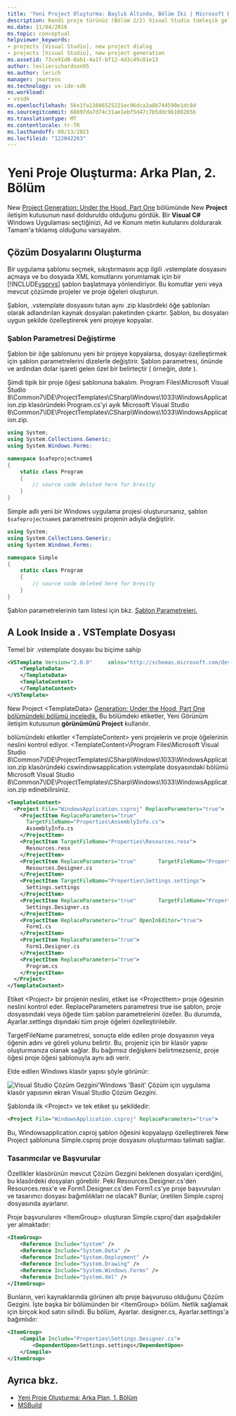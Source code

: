 ```yaml
---
title: 'Yeni Project Oluşturma: Başlık Altında, Bölüm İki | Microsoft Docs'
description: Kendi proje türünüz (Bölüm 2/2) Visual Studio tümleşik geliştirme ortamında (IDE) neler olduğunu ayrıntılı bir şekilde göz atabilirsiniz.
ms.date: 11/04/2016
ms.topic: conceptual
helpviewer_keywords:
- projects [Visual Studio], new project dialog
- projects [Visual Studio], new project generation
ms.assetid: 73ce91d8-0ab1-4a1f-bf12-4d3c49c01e13
author: leslierichardson95
ms.author: lerich
manager: jmartens
ms.technology: vs-ide-sdk
ms.workload:
- vssdk
ms.openlocfilehash: 56e1fa13846525221ec96dca3a8b744590e1dc8d
ms.sourcegitcommit: 68897da7d74c31ae1ebf5d47c7b5ddc9b108265b
ms.translationtype: MT
ms.contentlocale: tr-TR
ms.lasthandoff: 08/13/2021
ms.locfileid: "122042263"
---
```

# <a name="new-project-generation-under-the-hood-part-two"></a>Yeni Proje Oluşturma: Arka Plan, 2. Bölüm

New [Project Generation: Under the Hood, Part One](../../extensibility/internals/new-project-generation-under-the-hood-part-one.md) bölümünde New **Project** iletişim kutusunun nasıl dolduruldu olduğunu gördük. Bir **Visual C#** Windows Uygulaması seçtiğinizi, Ad ve Konum  metin  kutularını doldurarak Tamam'a tıklamış olduğunu varsayalım.

## <a name="generating-the-solution-files"></a>Çözüm Dosyalarını Oluşturma
 Bir uygulama şablonu seçmek, sıkıştırmasını açıp ilgili .vstemplate dosyasını açmaya ve bu dosyada XML komutlarını yorumlamak için bir [!INCLUDE[vsprvs](../../code-quality/includes/vsprvs_md.md)] şablon başlatmaya yönlendiriyor. Bu komutlar yeni veya mevcut çözümde projeler ve proje öğeleri oluşturun.

 Şablon, .vstemplate dosyasını tutan aynı .zip klasördeki öğe şablonları olarak adlandırılan kaynak dosyaları paketinden çıkartır. Şablon, bu dosyaları uygun şekilde özelleştirerek yeni projeye kopyalar.

### <a name="template-parameter-replacement"></a>Şablon Parametresi Değiştirme
 Şablon bir öğe şablonunu yeni bir projeye kopyalarsa, dosyayı özelleştirmek için şablon parametrelerini dizelerle değiştirir. Şablon parametresi, önünde ve ardından dolar işareti gelen özel bir belirteçtir ( örneğin, $date$ ).

 Şimdi tipik bir proje öğesi şablonuna bakalım. Program Files\Microsoft Visual Studio 8\Common7\IDE\ProjectTemplates\CSharp\Windows\1033\WindowsApplication.zip klasöründeki Program.cs'yi ayık Microsoft Visual Studio 8\Common7\IDE\ProjectTemplates\CSharp\Windows\1033\WindowsApplication.zip.

```csharp
using System;
using System.Collections.Generic;
using System.Windows.Forms;

namespace $safeprojectname$
{
    static class Program
    {
        // source code deleted here for brevity
    }
}
```

Simple adlı yeni bir Windows uygulama projesi oluşturursanız, şablon `$safeprojectname$` parametresini projenin adıyla değiştirir.

```csharp
using System;
using System.Collections.Generic;
using System.Windows.Forms;

namespace Simple
{
    static class Program
    {
        // source code deleted here for brevity
    }
}
```

 Şablon parametrelerinin tam listesi için bkz. [Şablon Parametreleri.](../../ide/template-parameters.md)

## <a name="a-look-inside-a-vstemplate-file"></a>A Look Inside a . VSTemplate Dosyası
 Temel bir .vstemplate dosyası bu biçime sahip

```xml
<VSTemplate Version="2.0.0"     xmlns="http://schemas.microsoft.com/developer/vstemplate/2005"     Type="Project">
    <TemplateData>
    </TemplateData>
    <TemplateContent>
    </TemplateContent>
</VSTemplate>
```

 New Project \<TemplateData> [Generation: Under the Hood, Part One bölümündeki bölümü inceledik.](../../extensibility/internals/new-project-generation-under-the-hood-part-one.md) Bu bölümdeki etiketler, Yeni Görünüm iletişim kutusunun **görünümünü Project** kullanılır.

 bölümündeki etiketler \<TemplateContent> yeni projelerin ve proje öğelerinin neslini kontrol ediyor. \<TemplateContent>\Program Files\Microsoft Visual Studio 8\Common7\IDE\ProjectTemplates\CSharp\Windows\1033\WindowsApplication.zip klasöründeki cswindowsapplication.vstemplate dosyasındaki bölümü Microsoft Visual Studio 8\Common7\IDE\ProjectTemplates\CSharp\Windows\1033\WindowsApplication.zip edinebilirsiniz.

```xml
<TemplateContent>
  <Project File="WindowsApplication.csproj" ReplaceParameters="true">
    <ProjectItem ReplaceParameters="true"
      TargetFileName="Properties\AssemblyInfo.cs">
      AssemblyInfo.cs
    </ProjectItem>
    <ProjectItem TargetFileName="Properties\Resources.resx">
      Resources.resx
    </ProjectItem>
    <ProjectItem ReplaceParameters="true"       TargetFileName="Properties\Resources.Designer.cs">
      Resources.Designer.cs
    </ProjectItem>
    <ProjectItem TargetFileName="Properties\Settings.settings">
      Settings.settings
    </ProjectItem>
    <ProjectItem ReplaceParameters="true"       TargetFileName="Properties\Settings.Designer.cs">
      Settings.Designer.cs
    </ProjectItem>
    <ProjectItem ReplaceParameters="true" OpenInEditor="true">
      Form1.cs
    </ProjectItem>
    <ProjectItem ReplaceParameters="true">
      Form1.Designer.cs
    </ProjectItem>
    <ProjectItem ReplaceParameters="true">
      Program.cs
    </ProjectItem>
  </Project>
</TemplateContent>
```

 Etiket \<Project> bir projenin neslini, etiket ise \<ProjectItem> proje öğesinin neslini kontrol eder. ReplaceParameters parametresi true ise şablon, proje dosyasındaki veya öğede tüm şablon parametrelerini özeller. Bu durumda, Ayarlar.settings dışındaki tüm proje öğeleri özelleştirilebilir.

 TargetFileName parametresi, sonuçta elde edilen proje dosyasının veya öğenin adını ve göreli yolunu belirtir. Bu, projeniz için bir klasör yapısı oluşturmanıza olanak sağlar. Bu bağımsız değişkeni belirtmezseniz, proje öğesi proje öğesi şablonuyla aynı adı verir.

 Elde edilen Windows klasör yapısı şöyle görünür:

 ![Visual Studio Çözüm Gezgini'Windows 'Basit' Çözüm için uygulama klasör yapısının ekran Visual Studio Çözüm Gezgini.](../../extensibility/internals/media/simplesolution.png)

 Şablonda ilk \<Project> ve tek etiket şu şekildedir:

```xml
<Project File="WindowsApplication.csproj" ReplaceParameters="true">
```

 Bu, Windowsapplication.csproj şablon öğesini kopyalayıp özelleştirerek New Project şablonuna Simple.csproj proje dosyasını oluşturması talimatı sağlar.

### <a name="designers-and-references"></a>Tasarımcılar ve Başvurular
 Özellikler klasörünün mevcut Çözüm Gezgini beklenen dosyaları içerdiğini, bu klasördeki dosyaları görebilir. Peki Resources.Designer.cs'den Resources.resx'e ve Form1.Designer.cs'den Form1.cs'ye proje başvuruları ve tasarımcı dosyası bağımlılıkları ne olacak?  Bunlar, üretilen Simple.csproj dosyasında ayarlanır.

 Proje başvurularını \<ItemGroup> oluşturan Simple.csproj'dan aşağıdakiler yer almaktadır:

```xml
<ItemGroup>
    <Reference Include="System" />
    <Reference Include="System.Data" />
    <Reference Include="System.Deployment" />
    <Reference Include="System.Drawing" />
    <Reference Include="System.Windows.Forms" />
    <Reference Include="System.Xml" />
</ItemGroup>
```

 Bunların, veri kaynaklarında görünen altı proje başvurusu olduğunu Çözüm Gezgini. İşte başka bir bölümünden bir \<ItemGroup> bölüm. Netlik sağlamak için birçok kod satırı silindi. Bu bölüm, Ayarlar. designer.cs, Ayarlar.settings'a bağımlıdır:

```xml
<ItemGroup>
    <Compile Include="Properties\Settings.Designer.cs">
        <DependentUpon>Settings.settings</DependentUpon>
    </Compile>
</ItemGroup>
```

## <a name="see-also"></a>Ayrıca bkz.

- [Yeni Proje Oluşturma: Arka Plan, 1. Bölüm](../../extensibility/internals/new-project-generation-under-the-hood-part-one.md)
- [MSBuild](../../msbuild/msbuild.md)

